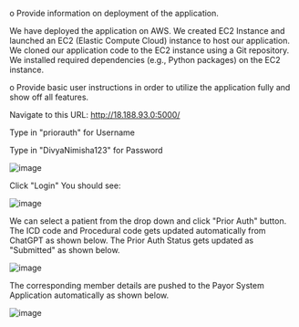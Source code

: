o	Provide information on deployment of the application.

We have deployed the application on AWS. We created EC2 Instance and launched an EC2 (Elastic Compute Cloud) instance to host our application. We cloned our application code to the EC2 instance using a Git repository. We installed required dependencies (e.g., Python packages) on the EC2 instance.

o	Provide basic user instructions in order to utilize the application fully and show off all features.

Navigate to this URL: http://18.188.93.0:5000/

Type in "priorauth" for Username 

Type in "DivyaNimisha123" for Password 

![image](https://github.com/nimikuma1/EMR-App/assets/166041511/d740bd6d-5a85-4084-b059-eee613833206)

Click "Login"
You should see:

![image](https://github.com/nimikuma1/EMR-App/assets/166041511/284e1395-7d95-4701-a96f-235956b21149)

We can select a patient from the drop down and click "Prior Auth" button.
The ICD code and Procedural code gets updated automatically from ChatGPT as shown below.
The Prior Auth Status gets updated as "Submitted" as shown below.

![image](https://github.com/nimikuma1/EMR-App/assets/166041511/66079a16-800e-4db2-a69d-e7bc627c12cd)

The corresponding member details are pushed to the Payor System Application automatically as shown below.

![image](https://github.com/nimikuma1/EMR-App/assets/166041511/0fc2ea18-3262-49d8-8e3f-a04e44735b5e)

